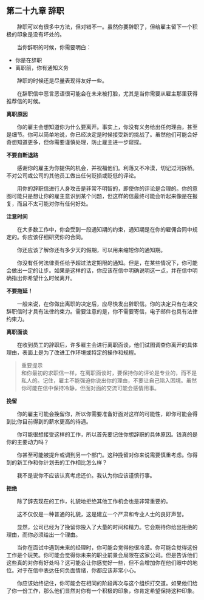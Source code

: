 ## 第二十九章 辞职

&emsp;&emsp;辞职可以有很多中方法，但对错不一。虽然你要辞职了，但给雇主留下一个积极的印象是没有坏处的。

&emsp;&emsp;当你辞职的时候，你需要明白：

* 你是在辞职
* 离职前，你有通知义务

&emsp;&emsp;辞职的时候还是尽量表现得友好一些。

&emsp;&emsp;在辞职信中恶言恶语很可能会在未来被打脸，尤其是当你需要从雇主那里获得推荐信的时候。

**离职原因**

&emsp;&emsp;你的雇主会想知道你为什么要离开。事实上，你没有义务给出任何理由，甚至是细节。你可以简单地说，你已经决定是时候接受新的挑战了。虽然他们可能会好奇想知道更多，但你需要谨慎处理，防止雇主进一步窥探。

**不要自断退路**

&emsp;&emsp;感谢你的雇主为你提供的机会，并祝福他们。利落又不冷漠，切记过河拆桥。不对公司或公司的其他员工做出任何贬损或贬低的评论。

&emsp;&emsp;用你的辞职信进行人身攻击是非常不明智的，即使你的评论是合理的。你的意图可能只是想让你的雇主意识到某个问题，但这样的信最终可能会听起来像是在报复，而且不太可能对你有任何好处。

**注意时间**

&emsp;&emsp;在大多数工作中，你会受到一段通知期的约束，通知期是在你的雇佣合同中规定的。你应该仔细研究你的合同。

&emsp;&emsp;你还应该了解你还有多少天的假期，可以用来缩短你的通知期。

&emsp;&emsp;你没有任何法律责任给予超过法定期限的通知。但是，在某些情况下，你可能会做出一定的让步。如果是这样的话，你应该在信中明确说明这一点，并在信中明确指出你希望什么时候离开。

**不要拖延！**

&emsp;&emsp;一般来说，在你做出离职的决定后，应尽快发出辞职信。你的决定只有在递交辞职信时才具有法律约束力。需要注意的是，你不需要寄信，电子邮件也具有法律约束力。

**离职面谈**

&emsp;&emsp;在收到员工的辞职后，许多雇主会进行离职面谈，他们试图调查你离开的具体理由，表面上是为了改进工作环境或特定的操作和规程。

> 重要提示  
> 和你最初的求职信一样，在离职面谈时，要保持你的评论是专业的，而不是私人的。记住，雇主不能强迫你说出你的理由，不要让自己陷入困境。虽然你可能在信中保持冷静，但面对面的交流可能会感情用事。

**挽留**

&emsp;&emsp;你的雇主可能会挽留你，所以你需要准备好面对这样的可能性，即你可能会得到比你目前得到的薪水更高的待遇。

&emsp;&emsp;你可能很想接受这样的工作，所以首先要记住你想辞职的具体原因。钱真的是你的主要动力吗？

&emsp;&emsp;你甚至可能被提升或调到另一个部门。这种挽留对你来说需要慎重考虑。你得到的新工作和你计划去的工作相比怎么样？

&emsp;&emsp;我不是说你不应该认真考虑还价。我认为你应该谨慎行事。

**拒绝**

&emsp;&emsp;除了辞去现在的工作，礼貌地拒绝其他工作机会也是非常重要的。

&emsp;&emsp;这不仅仅是一种普通的礼貌，这是建立一个严肃和专业人士的良好声誉。

&emsp;&emsp;显然，公司已经为了挽留你投入了大量的时间和精力。它会期待你给出拒绝的理由，而你必须给出一个理由。

&emsp;&emsp;当你在面试中遇到未来的经理时，你可能会觉得他很冷漠。你可能会觉得这份工作是个玩笑。你可能会觉得你未来的职业前景会局限在这家公司。但是告诉他们这些真的对你有好处吗？这可能会让你感觉好一些，但不会增加你在他们眼中的地位。对于在信中表达任何负面情绪，你都应该非常小心。

&emsp;&emsp;你应该始终记住，你可能会在相同的阶段再次与这个组织打交道。如果他们给了你一份工作，那么他们显然对你有一个积极的印象，你肯定希望保持这种印象。